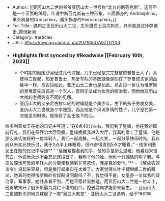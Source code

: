 - Author:: [[亚历山大二世的爷爷亚历山大一世号称“北方的斯芬克斯”，这可不是一个正面的绰号。传说中斯芬克斯有三种形象，人面狮身的 Androsphinx，羊头狮身的Criosphinx，鹰头狮身的Hierocosphinx。]]
- Full Title:: 遇刺之王亚历山大二世，生平遭受上百次刺杀，终未能逃过炸弹袭击_腾讯新闻
- Category:: #articles
- URL:: https://new.qq.com/rain/a/20210507A07TGY00
- ### Highlights first synced by #Readwise [[February 16th, 2023]]
    - 个时期的俄国沙皇经过几代联姻，几乎已经是完完整整的普鲁士人了。从彼得三世起，热爱普鲁士，热爱军队的基因就像是刻在了罗曼诺夫家的血脉中一样。尼古拉如此，亚历山大二世也是如此。尼古拉一世认为俄罗斯的皇帝首先应该是一个军人，否则无法成为优秀的统治者，而他给亚历山大找的老师则有不同的见解。
    - 亚历山大的父亲尼古拉年轻的时候就是个美少年，生下的孩子男俊女美，亚历山大二世就是个中翘楚。而且他是个风流多情的性子，几乎是在第一次相见的时候，就俘获了女王陛下的心。


维多利亚女王在她的日记中写道：“在6点40分左右，我见到了皇储，他在我的窗前行礼，我们在圣乔治大厅用餐，皇储挽着我进入大厅，我真的爱上了皇储，他是那么亲切友好的一位年轻人，我们一起跳舞，一起大笑，一起分享快乐时光，我以前从未如此快乐过，我于2点半上床睡着，但兴奋得直到5点才睡着。”
    - 维多利亚女王在她的日记中写道**：“皇储紧握着我的手，他的手是那么温暖，他看起来很苍白，他说他永远不会忘记这段日子，我吻了他的脸，他也十分深情的吻了我。与这位深情可爱的年轻人的分离使我感到非常悲伤，我是真的爱他。”**
    - 《解放农奴法令》说起来容易，但是推行起来实在太难了。大家觉得以叶卡捷琳娜二世的眼光，她真的觉得俄罗斯的农奴制没问题吗？不，我觉得不是。女皇是一位优秀的政治家、军事家，她并非看不到，而是不愿轻易触碰。而亚历山大二世是一位斗士，他勇敢揭开了俄罗斯最为腐烂不堪的创口，挖去腐肉才能带来新生。
    - 亚历山大二世被刺杀的地方建起了一座“滴血大教堂”
    - 亚历山大二世遇刺，绘于1881年
